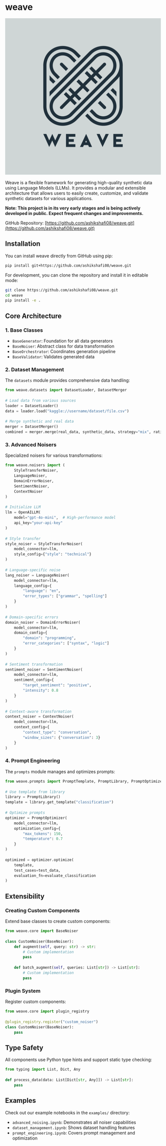 # weave

![Weave Logo](weave.png)

Weave is a flexible framework for generating high-quality synthetic data using Language Models (LLMs). It provides a modular and extensible architecture that allows users to easily create, customize, and validate synthetic datasets for various applications.

**Note: This project is in its very early stages and is being actively developed in public. Expect frequent changes and improvements.**

GitHub Repository: [https://github.com/ashikshafi08/weave.git](https://github.com/ashikshafi08/weave.git)

## Installation

You can install weave directly from GitHub using pip:
```bash
pip install git+https://github.com/ashikshafi08/weave.git
```

For development, you can clone the repository and install it in editable mode:

```bash
git clone https://github.com/ashikshafi08/weave.git
cd weave
pip install -e .
```

## Core Architecture

### 1. Base Classes
- `BaseGenerator`: Foundation for all data generators
- `BaseNoiser`: Abstract class for data transformation
- `BaseOrchestrator`: Coordinates generation pipeline
- `BaseValidator`: Validates generated data

### 2. Dataset Management
The `datasets` module provides comprehensive data handling:

```python
from weave.datasets import DatasetLoader, DatasetMerger

# Load data from various sources
loader = DatasetLoader()
data = loader.load("kaggle://username/dataset/file.csv")

# Merge synthetic and real data
merger = DatasetMerger()
combined = merger.merge(real_data, synthetic_data, strategy="mix", ratio=0.3)
```

### 3. Advanced Noisers
Specialized noisers for various transformations:

```python
from weave.noisers import (
    StyleTransferNoiser,
    LanguageNoiser,
    DomainErrorNoiser,
    SentimentNoiser,
    ContextNoiser
)

# Initialize LLM
llm = OpenAILLM(
    model="gpt-4o-mini",  # High-performance model
    api_key="your-api-key"
)

# Style transfer
style_noiser = StyleTransferNoiser(
    model_connector=llm,
    style_config={"style": "technical"}
)

# Language-specific noise
lang_noiser = LanguageNoiser(
    model_connector=llm,
    language_config={
        "language": "en",
        "error_types": ["grammar", "spelling"]
    }
)

# Domain-specific errors
domain_noiser = DomainErrorNoiser(
    model_connector=llm,
    domain_config={
        "domain": "programming",
        "error_categories": ["syntax", "logic"]
    }
)

# Sentiment transformation
sentiment_noiser = SentimentNoiser(
    model_connector=llm,
    sentiment_config={
        "target_sentiment": "positive",
        "intensity": 0.8
    }
)

# Context-aware transformation
context_noiser = ContextNoiser(
    model_connector=llm,
    context_config={
        "context_type": "conversation",
        "window_sizes": {"conversation": 3}
    }
)
```

### 4. Prompt Engineering
The `prompts` module manages and optimizes prompts:

```python
from weave.prompts import PromptTemplate, PromptLibrary, PromptOptimizer

# Use template from library
library = PromptLibrary()
template = library.get_template("classification")

# Optimize prompts
optimizer = PromptOptimizer(
    model_connector=llm,
    optimization_config={
        "max_tokens": 150,
        "temperature": 0.7
    }
)

optimized = optimizer.optimize(
    template,
    test_cases=test_data,
    evaluation_fn=evaluate_classification
)
```

## Extensibility

### Creating Custom Components
Extend base classes to create custom components:

```python
from weave.core import BaseNoiser

class CustomNoiser(BaseNoiser):
    def augment(self, query: str) -> str:
        # Custom implementation
        pass

    def batch_augment(self, queries: List[str]) -> List[str]:
        # Custom implementation
        pass
```

### Plugin System
Register custom components:

```python
from weave.core import plugin_registry

@plugin_registry.register("custom_noiser")
class CustomNoiser(BaseNoiser):
    pass
```

## Type Safety
All components use Python type hints and support static type checking:

```python
from typing import List, Dict, Any

def process_data(data: List[Dict[str, Any]]) -> List[str]:
    pass
```

## Examples
Check out our example notebooks in the `examples/` directory:
- `advanced_noising.ipynb`: Demonstrates all noiser capabilities
- `dataset_management.ipynb`: Shows dataset handling features
- `prompt_engineering.ipynb`: Covers prompt management and optimization